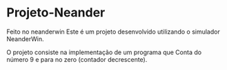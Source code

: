 # Projeto-Neander
Feito no neanderwin
Este é um projeto desenvolvido utilizando o simulador NeanderWin.

O projeto consiste na implementação de um programa que Conta do número 9 e para no zero (contador decrescente).
